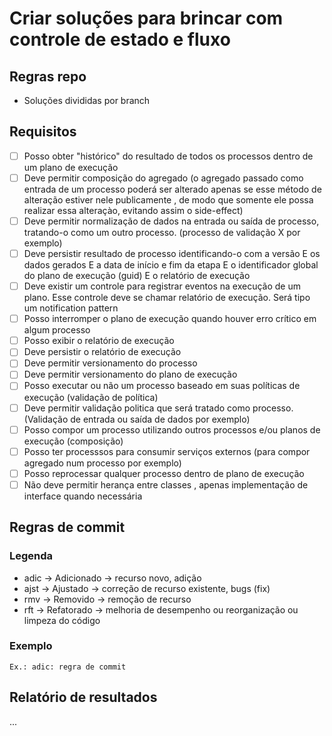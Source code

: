 # Criar soluções para brincar com controle de estado e fluxo 

## Regras repo

- Soluções divididas por branch

## Requisitos

- [ ] Posso obter "histórico" do resultado de todos os processos dentro de um plano de execução
- [ ] Deve permitir composição do agregado (o agregado passado como entrada de um processo poderá ser alterado apenas se esse método de alteração estiver nele publicamente , de modo que somente ele possa realizar essa alteraçào, evitando assim o side-effect)
- [ ] Deve permitir normalização de dados na entrada ou saída de processo, tratando-o como um outro processo. (processo de validação X por exemplo)
- [ ] Deve persistir resultado de processo identificando-o com a versão E os dados gerados E a data de início e fim da etapa E o identificador global do plano de execução (guid) E o relatório de execução
- [ ] Deve existir um controle para registrar eventos na execução de um plano. Esse controle deve se chamar relatório de execução. Será tipo um notification pattern
- [ ] Posso interromper o plano de execução quando houver erro crítico em algum processo
- [ ] Posso exibir o relatório de execução 
- [ ] Deve persistir o relatório de execução 
- [ ] Deve permitir versionamento do processo
- [ ] Deve permitir versionamento do plano de execução
- [ ] Posso executar ou não um processo baseado em suas políticas de execução (validação de política)
- [ ] Deve permitir validação politica que será tratado como processo. (Validação de entrada ou saída de dados por exemplo)
- [ ] Posso compor um processo utilizando outros processos e/ou planos de execução (composição)
- [ ] Posso ter processsos para consumir serviços externos (para compor agregado num processo por exemplo)
- [ ] Posso reprocessar qualquer processo dentro de plano de execução 
- [ ] Não deve permitir herança entre classes , apenas implementação de interface quando necessária

## Regras de commit

### Legenda

- adic -> Adicionado -> recurso novo, adição
- ajst -> Ajustado -> correção de recurso existente, bugs (fix)
- rmv -> Removido -> remoção de recurso
- rft -> Refatorado -> melhoria de desempenho ou reorganização ou limpeza do código 

### Exemplo

`Ex.: adic: regra de commit`

## Relatório de resultados

...
